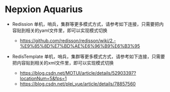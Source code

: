 # Nepxion Aquarius

- Redission 单机，哨兵，集群等更多模式方式，请参考如下连接，只需要把内容贴到相关的yaml文件里，即可以实现模式切换
  - https://github.com/redisson/redisson/wiki/2.-%E9%85%8D%E7%BD%AE%E6%96%B9%E6%B3%95

- RedisTemplate 单机，哨兵，集群等更多模式方式，请参考如下连接，只需要把内容贴到相关的xml文件里，即可以实现模式切换
  - https://blog.csdn.net/MOTUI/article/details/52903397?locationNum=5&fps=1
  - https://blog.csdn.net/plei_yue/article/details/78857560